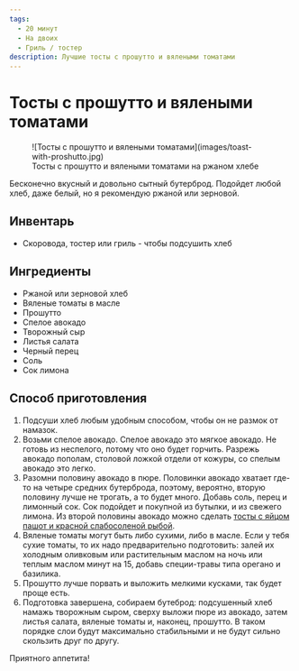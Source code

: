 ```yaml
---
tags:
  - 20 минут
  - На двоих
  - Гриль / тостер
description: Лучшие тосты с прошутто и вялеными томатами
---
```

# Тосты с прошутто и вялеными томатами

<figure markdown="span">
  ![Тосты с прошутто и вялеными томатами](images/toast-with-proshutto.jpg)
  <figcaption>Тосты с прошутто и вялеными томатами на ржаном хлебе</figcaption>
</figure>

Бесконечно вкусный и довольно сытный бутерброд. Подойдет любой хлеб, даже белый, но я рекомендую ржаной или зерновой.

## Инвентарь

- Скоровода, тостер или гриль - чтобы подсушить хлеб

## Ингредиенты

- Ржаной или зерновой хлеб
- Вяленые томаты в масле
- Прошутто
- Спелое авокадо
- Творожный сыр
- Листья салата
- Черный перец
- Соль
- Сок лимона

## Способ приготовления

1. Подсуши хлеб любым удобным способом, чтобы он не размок от намазок.
1. Возьми спелое авокадо. Спелое авокадо это мягкое авокадо. Не готовь из неспелого, потому что оно будет горчить. Разрежь авокадо пополам, столовой ложкой отдели от кожуры, со спелым авокадо это легко. 
1. Разомни половину авокадо в пюре. Половинки авокадо хватает где-то на четыре средних бутерброда, поэтому, вероятно, вторую половину лучше не трогать, а то будет много. Добавь соль, перец и лимонный сок. Сок подойдет и покупной из бутылки, и из свежего лимона.  Из второй половины авокадо можно сделать [тосты с яйцом пашот и красной слабосоленой рыбой](toast-with-avocado-and-pashot.md).
1. Вяленые томаты могут быть либо сухими, либо в масле. Если у тебя сухие томаты, то их надо предварительно подготовить: залей их холодным оливковым или растительным маслом на ночь или теплым маслом минут на 15, добавь специи-травы типа орегано и базилика.
1. Прошутто лучше порвать и выложить мелкими кусками, так будет проще есть.
1. Подготовка завершена, собираем бутеброд: подсушенный хлеб намажь творожным сыром, сверху выложи пюре из авокадо, затем листья салата, вяленые томаты и, наконец, прошутто. В таком порядке слои будут максимально стабильными и не будут сильно скользить друг по другу.

Приятного аппетита!